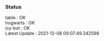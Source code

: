 ### Status


table : OK  
hogwarts : OK  
icy-bot : OK  
Latest Update : 2021-12-08 09:07:49.342598
